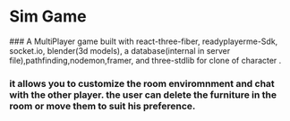 # Sim Game

\### A MultiPlayer game built with react-three-fiber, readyplayerme-Sdk, socket.io, blender(3d models), a database(internal in server file),pathfinding,nodemon,framer, and three-stdlib for clone of character .

### it allows you to customize the room enviromnment and chat with the other player. the user can delete the furniture in the room or move them to suit his preference.
